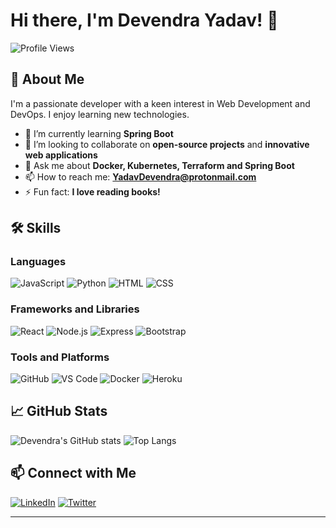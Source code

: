 # Hi there, I'm Devendra Yadav! 👋

![Profile Views](https://komarev.com/ghpvc/?username=devendra-ry&color=blue)

## 🚀 About Me

I'm a passionate developer with a keen interest in Web Development and DevOps. I enjoy learning new technologies.

- 🌱 I’m currently learning **Spring Boot**
- 👯 I’m looking to collaborate on **open-source projects** and **innovative web applications**
- 💬 Ask me about **Docker, Kubernetes, Terraform and Spring Boot**
- 📫 How to reach me: **YadavDevendra@protonmail.com**
- ⚡ Fun fact: **I love reading books!**

## 🛠️ Skills

### Languages
![JavaScript](https://img.shields.io/badge/-JavaScript-05122A?style=flat&logo=javascript)
![Python](https://img.shields.io/badge/-Python-05122A?style=flat&logo=python)
![HTML](https://img.shields.io/badge/-HTML-05122A?style=flat&logo=html5)
![CSS](https://img.shields.io/badge/-CSS-05122A?style=flat&logo=css3)

### Frameworks and Libraries
![React](https://img.shields.io/badge/-React-05122A?style=flat&logo=react)
![Node.js](https://img.shields.io/badge/-Node.js-05122A?style=flat&logo=node.js)
![Express](https://img.shields.io/badge/-Express-05122A?style=flat&logo=express)
![Bootstrap](https://img.shields.io/badge/-Bootstrap-05122A?style=flat&logo=bootstrap)

### Tools and Platforms
![GitHub](https://img.shields.io/badge/-GitHub-05122A?style=flat&logo=github)
![VS Code](https://img.shields.io/badge/-VS%20Code-05122A?style=flat&logo=visual-studio-code)
![Docker](https://img.shields.io/badge/-Docker-05122A?style=flat&logo=docker)
![Heroku](https://img.shields.io/badge/-Heroku-05122A?style=flat&logo=heroku)

## 📈 GitHub Stats

![Devendra's GitHub stats](https://github-readme-stats.vercel.app/api?username=Yadav-Devendra&show_icons=true&theme=radical)
![Top Langs](https://github-readme-stats.vercel.app/api/top-langs/?username=Yadav-Devendra&layout=compact&theme=radical)

## 📫 Connect with Me

[![LinkedIn](https://img.shields.io/badge/-LinkedIn-05122A?style=flat&logo=linkedin)](https://www.linkedin.com/in/Yadav-Devendra/)
[![Twitter](https://img.shields.io/badge/-Twitter-05122A?style=flat&logo=twitter)](https://twitter.com/Yadav-Devendra)

---
